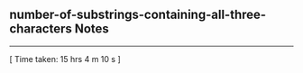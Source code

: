 <h2>number-of-substrings-containing-all-three-characters Notes</h2><hr>[ Time taken: 15 hrs 4 m 10 s ]